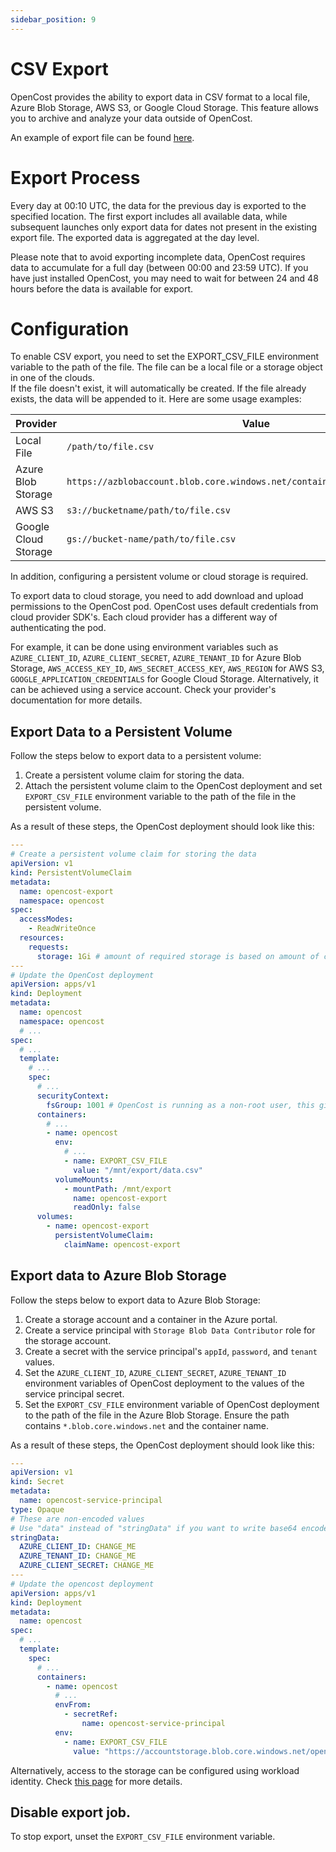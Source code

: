 ```yaml
---
sidebar_position: 9
---
```


# CSV Export

OpenCost provides the ability to export data in CSV format to a local file, Azure Blob Storage, AWS S3, or Google Cloud Storage. This feature allows you to archive and analyze your data outside of OpenCost.

An example of export file can be found [here](/export-sample.csv).

# Export Process

Every day at 00:10 UTC, the data for the previous day is exported to the specified location. The first export includes all available data, while subsequent launches only export data for dates not present in the existing export file. The exported data is aggregated at the day level.

Please note that to avoid exporting incomplete data, OpenCost requires data to accumulate for a full day (between 00:00 and 23:59 UTC). If you have just installed OpenCost, you may need to wait for between 24 and 48 hours before the data is available for export.


# Configuration

To enable CSV export, you need to set the EXPORT_CSV_FILE environment variable to the path of the file. The file can be a local file or a storage object in one of the clouds.\
If the file doesn't exist, it will automatically be created. If the file already exists, the data will be appended to it.
Here are some usage examples:

| Provider             | Value                                                                        |
|----------------------|------------------------------------------------------------------------------|
| Local File           | `/path/to/file.csv `                                                         |
| Azure Blob Storage   | `https://azblobaccount.blob.core.windows.net/containername/path/to/file.csv` |
| AWS S3               | `s3://bucketname/path/to/file.csv `                                          |
| Google Cloud Storage | `gs://bucket-name/path/to/file.csv`                                          |


In addition, configuring a persistent volume or cloud storage is required.

To export data to cloud storage, you need to add download and upload permissions to the OpenCost pod. OpenCost uses default credentials from cloud provider SDK's. Each cloud provider has a different way of authenticating the pod.

For example, it can be done using environment variables such as `AZURE_CLIENT_ID`, `AZURE_CLIENT_SECRET`, `AZURE_TENANT_ID` for Azure Blob Storage, `AWS_ACCESS_KEY_ID`, `AWS_SECRET_ACCESS_KEY`, `AWS_REGION` for AWS S3, `GOOGLE_APPLICATION_CREDENTIALS` for Google Cloud Storage. Alternatively, it can be achieved using a service account. Check your provider's documentation for more details.

## Export Data to a Persistent Volume

Follow the steps below to export data to a persistent volume:

1. Create a persistent volume claim for storing the data.
2. Attach the persistent volume claim to the OpenCost deployment and set `EXPORT_CSV_FILE` environment variable to the path of the file in the persistent volume.

As a result of these steps, the OpenCost deployment should look like this:

```yaml
---
# Create a persistent volume claim for storing the data
apiVersion: v1
kind: PersistentVolumeClaim
metadata:
  name: opencost-export
  namespace: opencost
spec:
  accessModes:
    - ReadWriteOnce
  resources:
    requests:
      storage: 1Gi # amount of required storage is based on amount of containers running on the cluster, adjust if required
---
# Update the OpenCost deployment
apiVersion: apps/v1
kind: Deployment
metadata:
  name: opencost
  namespace: opencost
  # ...
spec:
  # ...
  template:
    # ...
    spec:
      # ...
      securityContext:
        fsGroup: 1001 # OpenCost is running as a non-root user, this gives container permission to write to the pvc
      containers:
        # ...
        - name: opencost
          env:
            # ...
            - name: EXPORT_CSV_FILE
              value: "/mnt/export/data.csv"
          volumeMounts:
            - mountPath: /mnt/export
              name: opencost-export
              readOnly: false
      volumes:
        - name: opencost-export
          persistentVolumeClaim:
            claimName: opencost-export
```


## Export data to Azure Blob Storage

Follow the steps below to export data to Azure Blob Storage:
1. Create a storage account and a container in the Azure portal.
2. Create a service principal with `Storage Blob Data Contributor` role for the storage account.
3. Create a secret with the service principal's `appId`, `password`, and `tenant` values.
4. Set the `AZURE_CLIENT_ID`, `AZURE_CLIENT_SECRET`, `AZURE_TENANT_ID` environment variables of OpenCost deployment to the values of the service principal secret.
5. Set the `EXPORT_CSV_FILE` environment variable of OpenCost deployment to the path of the file in the Azure Blob Storage. Ensure the path contains `*.blob.core.windows.net` and the container name.

As a result of these steps, the OpenCost deployment should look like this:
```yaml
---
apiVersion: v1
kind: Secret
metadata:
  name: opencost-service-principal
type: Opaque
# These are non-encoded values
# Use "data" instead of "stringData" if you want to write base64 encoded secrets
stringData:
  AZURE_CLIENT_ID: CHANGE_ME
  AZURE_TENANT_ID: CHANGE_ME
  AZURE_CLIENT_SECRET: CHANGE_ME
---
# Update the opencost deployment
apiVersion: apps/v1
kind: Deployment
metadata:
  name: opencost
spec:
  # ...
  template:
    spec:
      # ...
      containers:
        - name: opencost
          # ...
          envFrom:
            - secretRef:
                name: opencost-service-principal
          env:
            - name: EXPORT_CSV_FILE
              value: "https://accountstorage.blob.core.windows.net/opencost/path/to/file.csv"
```

Alternatively, access to the storage can be configured using workload identity. Check [this page](https://learn.microsoft.com/en-us/azure/aks/workload-identity-overview) for more details.

## Disable export job.

To stop export, unset the `EXPORT_CSV_FILE` environment variable.
